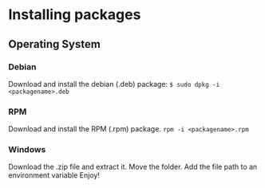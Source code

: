 # Installing packages

## Operating System


### Debian
Download and install the debian (.deb) package:
`$ sudo dpkg -i <packagename>.deb`

### RPM
Download and install the RPM (.rpm) package.
`rpm -i <packagename>.rpm`

### Windows
Download the .zip file and extract it.
Move the folder.
Add the file path to an environment variable
Enjoy!

